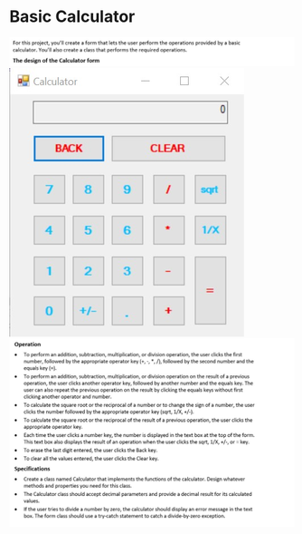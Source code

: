# Basic Calculator

![](image/Basic_Calculator_Specs1.jpg)
![](image/Basic_Calculator.jpg)
![](image/Basic_Calculator_Specs2.jpg)

